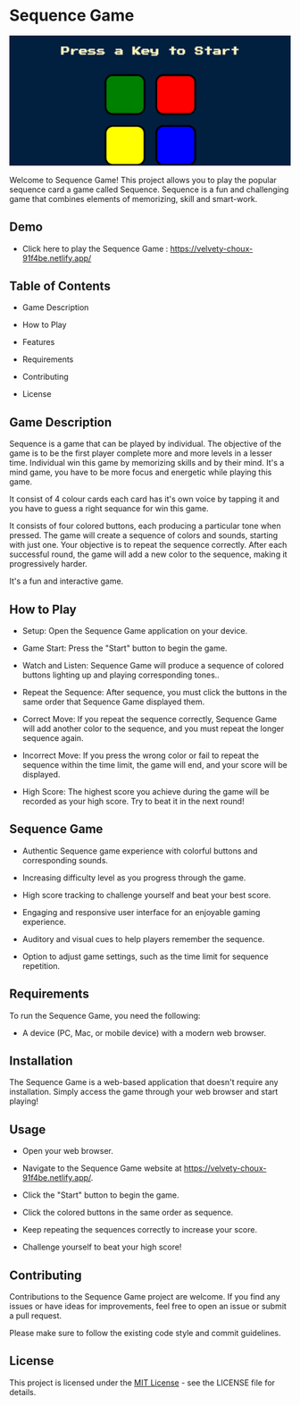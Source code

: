 # Sequence Game

![Game-img](/sounds/game.png)

Welcome to Sequence Game! This project allows you to play the popular sequence card a game called Sequence. Sequence is a fun and challenging game that combines elements of memorizing, skill and smart-work.

## Demo 

- Click here to play the Sequence Game : https://velvety-choux-91f4be.netlify.app/

## Table of Contents

- Game Description

- How to Play

- Features

- Requirements

- Contributing

- License

## Game Description

Sequence is a game that can be played by individual. The objective of the game is to be the first player complete more and more levels in a lesser time. Individual win this game by memorizing skills and by their mind.
It's a mind game, you have to be more focus and energetic while playing this game.

It consist of 4 colour cards each card has it's own voice by tapping it and you have to guess a right sequance for win this game.

It consists of four colored buttons, each producing a particular tone when pressed. The game will create a sequence of colors and sounds, starting with just one. Your objective is to repeat the sequence correctly. After each successful round, the game will add a new color to the sequence, making it progressively harder.

It's a fun and interactive game.


## How to Play

- Setup: Open the Sequence Game application on your device.

- Game Start: Press the "Start" button to begin the game.

- Watch and Listen: Sequence Game will produce a sequence of colored buttons lighting up and playing corresponding tones..

- Repeat the Sequence: After sequence, you must click the buttons in the same order that Sequence Game displayed them.

- Correct Move: If you repeat the sequence correctly, Sequence Game will add another color to the sequence, and you must repeat the longer sequence again.

- Incorrect Move: If you press the wrong color or fail to repeat the sequence within the time limit, the game will end, and your score will be displayed.

- High Score: The highest score you achieve during the game will be recorded as your high score. Try to beat it in the next round!


## Sequence Game

- Authentic Sequence game experience with colorful buttons and corresponding sounds.

- Increasing difficulty level as you progress through the game.

- High score tracking to challenge yourself and beat your best score.

- Engaging and responsive user interface for an enjoyable gaming experience.

- Auditory and visual cues to help players remember the sequence.

- Option to adjust game settings, such as the time limit for sequence repetition.

## Requirements

To run the Sequence Game, you need the following:

- A device (PC, Mac, or mobile device) with a modern web browser.

## Installation

The Sequence Game is a web-based application that doesn't require any installation. Simply access the game through your web browser and start playing!

## Usage

- Open your web browser.

- Navigate to the Sequence Game website at https://velvety-choux-91f4be.netlify.app/.

- Click the "Start" button to begin the game.

- Click the colored buttons in the same order as sequence.

- Keep repeating the sequences correctly to increase your score.

- Challenge yourself to beat your high score!

## Contributing

Contributions to the Sequence Game project are welcome. If you find any issues or have ideas for improvements, feel free to open an issue or submit a pull request.

Please make sure to follow the existing code style and commit guidelines.

## License

This project is licensed under the [MIT License](LICENSE) - see the LICENSE file for details.